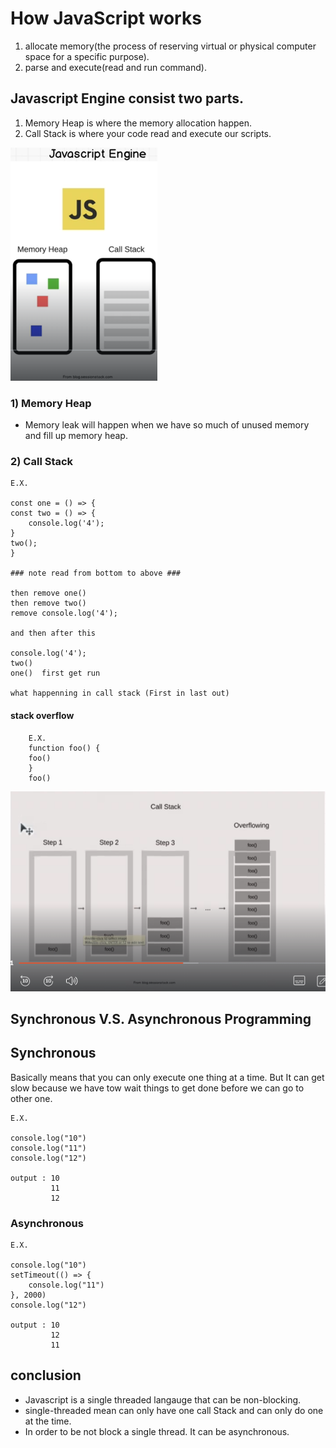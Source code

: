 # How JavaScript works

1) allocate memory(the process of reserving virtual or physical computer space for a specific purpose).
2) parse and execute(read and run command).

## Javascript Engine consist two parts.
1) Memory Heap is where the memory allocation happen.
2) Call Stack is where your code read and execute our scripts.

![alt text](<Screenshot (65).png>)

### 1) Memory Heap

- Memory leak will happen when we have so much of unused memory and fill up memory heap.

### 2) Call Stack

    E.X.

    const one = () => {
    const two = () => {
        console.log('4');
    }
    two();
    }

    ### note read from bottom to above ###

    then remove one()
    then remove two()
    remove console.log('4');

    and then after this

    console.log('4');
    two()
    one()  first get run

    what happenning in call stack (First in last out)

#### stack overflow
    
        E.X.
        function foo() {
        foo()
        }
        foo()
![alt text](<Screenshot (66).png>)


## Synchronous  V.S. Asynchronous Programming

## Synchronous 

Basically means that you can only execute one thing at a time. But It can get slow because we have tow wait things to get done before we can go to other one.

    E.X.

    console.log("10")
    console.log("11")
    console.log("12")

    output : 10
             11
             12

### Asynchronous

    E.X.

    console.log("10")
    setTimeout(() => {
        console.log("11")
    }, 2000)
    console.log("12")

    output : 10
             12
             11
## conclusion
- Javascript is a single threaded langauge that can be non-blocking.
- single-threaded mean can only have one call Stack and can only do one at the time.
- In order to be not block a single thread. It can be asynchronous.
